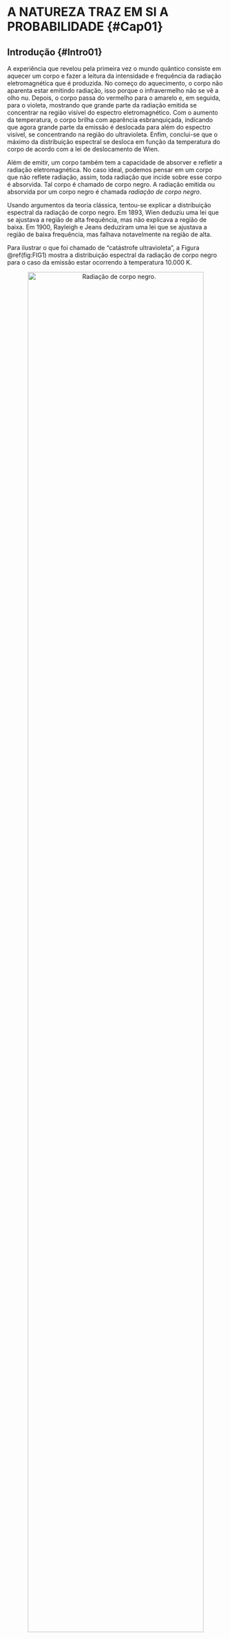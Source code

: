 # A NATUREZA TRAZ EM SI A PROBABILIDADE {#Cap01}


## Introdução  {#Intro01}

A experiência que revelou pela primeira vez o mundo quântico consiste em aquecer um corpo e fazer a leitura da
intensidade e frequência da radiação eletromagnética que é produzida. No começo do aquecimento, o corpo não
aparenta estar emitindo radiação, isso porque o infravermelho não se vê a olho nu. Depois, o corpo passa do
vermelho para o amarelo e, em seguida, para o violeta, mostrando que grande parte da radiação emitida se
concentrar na região visível do espectro eletromagnético. Com o aumento da temperatura, o corpo brilha com
aparência esbranquiçada, indicando que agora grande parte da emissão é deslocada para além do espectro
visível, se concentrando na região do ultravioleta. Enfim, conclui-se que o máximo da distribuição espectral
se desloca em função da temperatura do corpo de acordo com a lei de deslocamento de Wien.

Além de emitir, um corpo também tem a capacidade de absorver e refletir a radiação eletromagnética. No caso
ideal, podemos pensar em um corpo que não reflete radiação, assim, toda radiação que incide sobre esse corpo é
absorvida. Tal corpo é chamado de corpo negro. A radiação emitida ou absorvida por um corpo negro é chamada
_radiação de corpo negro_.

Usando argumentos da teoria clássica, tentou-se explicar a distribuição espectral da radiação de corpo negro.
Em 1893, Wien deduziu uma lei que se ajustava a região de alta frequência, mas não explicava a região de
baixa. Em 1900, Rayleigh e Jeans deduziram uma lei que se ajustava a região de baixa frequência, mas falhava
notavelmente na região de alta.

Para ilustrar o que foi chamado de “catástrofe ultravioleta”, a
Figura \@ref(fig:FIG1)
mostra a distribuição espectral da radiação de corpo negro para o caso da emissão estar ocorrendo à
temperatura 10.000 K.


<div class="figure" style="text-align: center">
<img src="FONTE/FIGs/FIG1.png" alt="Radiação de corpo negro." width="90%" />
<p class="caption">(\#fig:FIG1)Radiação de corpo negro.</p>
</div>


Max Planck se interessou pela catástrofe ultravioleta, em dezembro de 1900, ele propôs uma ideia
revolucionária.

Quando um corpo absorve energia eletromagnética – ou de outra natureza, como a energia térmica –, uma hipótese
aceita é que essa energia entra para aumentar o grau de agitação dos elétrons desse corpo, principalmente, dos
elétrons da superfície, que passam a oscilar com frequência maior. Quando um corpo emite energia
eletromagnética, diminui o grau de agitação desses elétrons, que passam a oscilar com frequência menor.

A questão é: qual a quantidade de energia que um oscilador pode absorver (emitir)? Antes de Planck, diziam que
um oscilador poderia absorver (emitir) qualquer quantidade de energia, que a porção absorvida (emitida) não
seguiria um padrão, diziam que a alteração da energia ocorria de maneira _contínua_.

Planck revolucionou dizendo que a porção de energia absorvida (emitida) por um oscilador segue um padrão: ser
múltiplo inteiro da energia $h\nu$ ($h$ é uma constante que passou a ser chamada de _constante de Planck_ 
e $\nu$ representa frequência). Isso significa que um oscilador que absorve (emite) energia $h\nu$, 
também pode absorver (emitir) energia $2h\nu$, ou $3h\nu$, ou, no caso geral, energia $nh\nu$, 
onde $n$ é um número inteiro. Assim, Planck afirmou que a alteração
da energia ocorre de maneira _descontínua_. Assumindo que o nível de energia do oscilador é discreto,
quantizado, e de maneira indireta, que a energia da radiação emitida por esse oscilador também é quantizada,
Planck resolveu definitivamente o problema da catástrofe ultravioleta. Nasceu, assim, o mundo da energia
quantizada. A nova teoria explicaria a distribuição espectral da radiação de corpo negro, como mostra a 
Figura \@ref(fig:FIG1).
Ajustando a lei de Planck com os dados experimentais, foi possível extrair o valor da sua constante
universal, atualmente o valor aceito é $h = 6,\!626 \times 10^{-34} \, {\rm Js}$.

A descontinuidade da energia mostrou ser o único caminho capaz de relacionar o mundo teórico com o mundo da
natureza, e apesar disso, provocou muita desconfiança na comunidade científica da época, tanto que a maioria
considerou a quantização da energia um capricho da imaginação, resultante de devaneios matemáticos. O próprio
Planck, durante alguns anos, não percebeu o aspecto mais profundo de sua descoberta. Depois, sim! Pela
descoberta da lei da radiação de corpo negro, Max Planck ganhou o prêmio Nobel em 1918.

Em 1905, Albert Einstein viu na quantização da energia da radiação de corpo negro base para desenvolver outra
ideia revolucionária.

Naquela época, considerava-se a luz como onda eletromagnética, _exclusivamente_ como onda. Já era fato comum que
a incidência de luz sobre um metal liberava elétrons com certa velocidade. Se a luz fosse uma onda genuína, ao
diminuir a sua intensidade, esperavam que os elétrons fossem “arrancados” com velocidade menor. Mas não é isso
o que acontecia. Quando a intensidade luminosa diminuía, caia o número de elétrons liberados, mas eles eram
liberados com a _mesma velocidade_.

Einstein compreendeu que a luz deveria ser uma _partícula_ que transporta um quantum de energia $h\nu$.
Posteriormente, o quantum de luz passou a ser chamado de fóton.

Pensando a luz como partícula, se inicialmente um feixe de fótons $h\nu$ incide sobre um metal e “arranca” elétrons
com certa velocidade, ao diminuir a intensidade do feixe, o que acontece é a _diminuição_ no número de fótons,
mas eles continuam com a mesma energia, capazes de liberar elétrons com a mesma velocidade, porém em número
menor. Por isso, são liberados _menos_ elétrons do metal, mas a velocidade desses elétrons continua a mesma!

De acordo com Einstein, a luz que “arranca” elétrons de um metal é constituída por fótons de energia $h\nu$, e a luz
emitida pela matéria incandescente é constituída por fótons que possuem energia $h\nu$ variada. Pela descoberta da
lei do efeito fotoelétrico, Albert Einstein ganhou o prêmio Nobel em 1921.

Ao comparar as descobertas, Planck quantizou os níveis de energia dos osciladores do corpo negro, quando fez
isso, indiretamente quantizou a energia da radiação de corpo negro. Falando dessa radiação, Planck não
apresentou nova interpretação sobre sua natureza, no seu trabalho, ele considerou a radiação de corpo negro
como _onda_ eletromagnética. Em contraste, Einstein quantizou a própria energia da radiação eletromagnética.
Ele argumentou que a quantização da energia da radiação de corpo negro é uma propriedade inerente da radiação
de todo espectro eletromagnético. Ademais, Einstein forneceu nova interpretação à natureza da luz, no seu
trabalho, ele considerou a luz como _partícula_ (fóton).

– Foi assim que tudo começou...

No decorrer do livro, gradualmente vamos nos familiarizar com as “estranhezas” do mundo quântico, ser
apresentados à teoria que narra o ambiente da escala atômica. Enquanto que a teoria clássica descreve o
domínio macroscópico, vamos ver como a teoria quântica descreve o domínio microscópico.
Atualmente podemos pensar o ambiente quântico “constituído apenas de ondas, constituído apenas de partículas,
consistindo simultaneamente de ondas e partículas, ou como não consistindo de nada definido até que alguém o
observe” – Osvaldo Pessoa Jr., _Conceitos de Física Quântica_ (Editora Livraria da Física, 2003). As várias
interpretações do mundo quântico se desenvolveram a partir da década de 20.

Niels Bohr, em 1927, ao analisar o comportamento dos fenômenos microscópicos, concebeu a interpretação da
complementaridade: “Cada experimento envolvendo entidades microscópicas pode ser compreendido ou num quadro
corpuscular (quando existem trajetórias bem definidas), ou num ondulatório (quando existem padrões de
interferência), nunca ambos ao mesmo tempo”. Como exemplo de fenômeno ondulatório, podemos citar o padrão de
interferência produzido por elétrons no experimento das duas fendas e, como exemplo de fenômeno corpuscular, o
efeito fotoelétrico.

Max Born, também em 1927, percebendo que a natureza traz em si a probabilidade, concebeu uma interpretação
probabilística à teoria quântica, algo que vamos elucidar na próxima seção analisando os resultados
de uma experiência mental com carater quântico.



## Uma interpretação probabilística à teoria quântica  {#InterProba}



$\newcommand{\AA}{\unicode{xC5}}$
A experiência mental com carater quântico consiste em verificar a posição de um único
elétron que se encontra em um trecho retilíneo de comprimento 100 $\AA$.
Tudo então é organizado para responder a pergunta: onde o elétron está? Para tornar a
medida da posição praticável, detectores são espalhados pelos 100 $\AA$, sendo cada detector
responsável por cobrir a extensão de 20 $\AA$.

A coleta de dados é sistemática: são realizadas 500 medidas, fundadas na seguinte suposição: após cada
medição, as condições iniciais desse único elétron são restabelecidas.
No decorrer da operação experimental, o número de vezes que o detector acusa a presença do elétron é anotado.
Ao final das atividades, a contagem nos detectores apresentaria os resultados da
Figura \@ref(fig:FIG2a).


<div class="figure" style="text-align: center">
<img src="FONTE/FIGs/FIG2a.png" alt="Resultados de uma experiência quântica." width="60%" />
<p class="caption">(\#fig:FIG2a)Resultados de uma experiência quântica.</p>
</div>

Logo de cara verificamos que o elétron seria detectado em vários segmentos! Vamos transformar os números em
porcentagens. Para isso, dividimos a contagem em cada detector pelo número total de medidas (500). A
Figura \@ref(fig:FIG2b)
mostra a distribuição de probabilidade ao longo dos 100 $\AA$.


<div class="figure" style="text-align: center">
<img src="FONTE/FIGs/FIG2b.png" alt="Distribuição de probabilidade." width="60%" />
<p class="caption">(\#fig:FIG2b)Distribuição de probabilidade.</p>
</div>

Agora vamos supor a realização de outra medida, seria a de número 501. O que podemos dizer sobre a posição do
elétron nessa nova medida? Pela análise da distribuição de probabilidade, poderíamos afirmar que a
probabilidade do elétron ser encontrado nos segmentos $(0-20)$ e $(80-100)$ $\AA$
é de apenas 5%; também que a maior probabilidade corresponderia ao segmento central, $(40-60)$ $\AA$: 40%.
Além disso, poderíamos dizer que há 90% de chance do elétron ser detectado no intervalo  $(20-80)$ $\AA$;
e 10% fora dele.

Mas a questão crucial é: antes de realizarmos a medida – a próxima – de número 501, saberíamos dizer onde o
elétron está? Será que ele estaria no segmento $(0-20)$ $\AA$?  Ou no segmento $(40-60)$ $\AA$? 
Ou em qualquer outro? Em qual segmento o elétron se encontraria, antes da medida? – _Não_ saberíamos 
a resposta: esta informação não está disponível!

Nossa experiência para responder a pergunta: “onde o elétron está?”, mostra que há possibilidade dele ser
detectado em qualquer segmento; nos oferece uma distribuição de probabilidade – somente!; aponta que só é
possível afirmar onde o elétron está depois da medida – enquanto a medida não é realizada, ficamos apenas com
a análise do conjunto de probabilidades. Nesse sentido, poderíamos dizer que, antes da medida, o elétron está
qualquer lugar!

Agora vamos imaginar que “algo”, carregando uma fórmula que descrevesse o comportamento quântico do elétron,
lhe entregasse a distribuição de probabilidade pronta!
Sem dúvida ficaríamos motivados para conhecer a teoria por detrás de tal fórmula, a qual constrói curvas de
probabilidade! Deter o conhecimento de tal teoria poderia ser muito vantajoso! Por exemplo, poderia nos poupar muito
trabalho, pois, neste caso, não haveria necessidade de se fazer, primeiro, as 500 medidas, para, só depois,
construirmos a distribuição de probabilidade.
Mas a vantagem também poderia ser financeira, pois haveria muitos dispostos a pagar pelo conhecimento que
descrevesse o comportamento quântico do elétron: valer-se de tal conhecimento poderia gerar uma nova
tecnologia! Este “algo” é apresentado na equação \@ref(eq:MAX1).


$$
|\Psi(x,t)|^2 = \Psi^{\ast}(x,t) \Psi(x,t).
(\#eq:MAX1)
$$


Aqui está a preciosa fórmula que constrói a distribuição de probabilidade e descreve o comportamento quântico
de uma partícula. Na formulação da mecânica quântica, a função $\Psi(x,t)$ é chamada função de onda.
$\Psi^{\ast}(x,t)$ representa o complexo conjugado de $\Psi(x,t)$.
E o produto da função de onda por seu complexo conjugado, $\Psi^{\ast}(x,t)\Psi(x,t)$, 
é igual ao _módulo ao quadrado_ da função de onda, $|\Psi(x,t)|^2$.

Na interpretação probabilística desenvolvida por Max Born, a função de onda em si não tem caráter real e
diretamente mensurável, podendo ser encarada como uma entidade sem realidade física, um artefato puramente
matemático. É atribuída realidade física ao módulo ao quadrado da função de onda, cujo significado está ligado
à presença de uma partícula através do espaço. Então, a coordenada x não representa um ponto de trajetória de uma
partícula que se movimenta pelo espaço, mas, sim, uma possível posição dessa partícula no espaço. A
interpretação probabilística abandonou o conceito de trajetória bem definida, o que adotou é o conceito de
probabilidade de certa partícula estar em certa posição do espaço – probabilidade que emerge
da equação \@ref(eq:MAX1).

A interpretação probabilística do módulo ao quadrado da função de onda se torna a ligação entre a teoria e
a realidade. Mas, nesse contexto, o módulo ao quadrado não é probabilidade genuína, atenção!...,
$|\Psi(x,t)|^2$ é _densidade_ de probabilidade. E, em situações unidimensionais,
densidade de probabilidade é probabilidade por unidade de comprimento.
Assim, a integral que aparece na equação \@ref(eq:MAX2) representa a probabilidade de uma 
partícula estar entre $x=x_{1}$ e $x=x_{2}$, no tempo em $t$.


$$
\int_{x_1}^{x_2} |\Psi(x,t)|^2 \,\mathrm{d}x.
(\#eq:MAX2)
$$


Voltando à nossa experiência que detecta elétrons, a probabilidade do elétron ser medido no segmento $(0-20)$ $\AA$
seria calculada pela equação \@ref(eq:MAX3).


$$
\int_{0_{}}^{20 \AA} |\Psi(x,t)|^2 \,\mathrm{d}x = 0,\!05.
(\#eq:MAX3)
$$


Já a equação \@ref(eq:MAX4), determinaria a probabilidade do elétron ser detectado 
no segmento $(40-60)$ $\AA$. – E assim por diante!


$$
\int_{40_{\,} \AA}^{60 \, \AA} |\Psi(x,t)|^2 \, \mathrm{d}x = 0,\!40.
(\#eq:MAX4)
$$


Montar e resolver as integrais que resultam em probabilidades depende do conhecimento prévio da função de
onda, e assim, da formulação que gera $\Psi(x,t)$. Isso quer dizer que precisamos nos habituar com uma equação
diferencial desenvolvida por Erwin Schrödinger e tornada pública em 1926.
Estudando a equação \@ref(eq:MAX5), nos familiarizaremos com a versão unidimensional da equação de Schrödinger.


$$
i \hbar \frac{\partial \Psi(x,t)}{\partial t} =
-\frac{\hbar ^2}{2m}\frac{\partial ^2 \Psi(x,t)}{\partial x^2} + V(x,t)\Psi(x,t).
(\#eq:MAX5)
$$


Nesta equação, $V(x,t)$ é o potencial, de fato, a energia potencial que confina uma
partícula de massa $m$ numa região do espaço; e $\hbar$ é a constante de Planck reduzida, ou seja,
a constante de Planck dividida por $2\pi$, por isso $\hbar = 1,\!055 \times 10^{-34} \, {\rm Js}$.

O potencial vai assumir a forma do sistema em estudo. Por exemplo, se um elétron executa um
movimento harmônico sob a ação de uma força restauradora $F(x)=-kx$, 
o potencial assume a forma de uma parábola $V(x)=kx^2/2$. Então, para encontrar $\Psi(x,t)$ usando 
a equação \@ref(eq:MAX5), teríamos que resolver a equação diferencial \@ref(eq:MAX6).

$$
i \hbar \frac{\partial \Psi(x,t)}{\partial t} =
-\frac{\hbar ^2}{2m}\frac{\partial ^2 \Psi(x,t)}{\partial x^2} + \frac{k x^2}{2} \Psi(x,t).
(\#eq:MAX6)
$$

No decorrer do livro, resolveremos situações com potenciais que apresentam descontinuidades abruptas,
chamados _potenciais retangulares_. Estes apresentam aspectos semelhantes ao poço de potencial mostrado na
Figura \@ref(fig:FIG3)
o qual muda a pique nas posições $x=0$  e $x=a$.


<div class="figure" style="text-align: center">
<img src="FONTE/FIGs/FIG3.png" alt="Potencial do tipo retangular." width="60%" />
<p class="caption">(\#fig:FIG3)Potencial do tipo retangular.</p>
</div>

Os potenciais do tipo retangular têm importância tanto no campo didático como no campo das aplicações, podendo
ser utilizados como aproximações de sistemas físicos, químicos e biológicos. Nos últimos capítulos, vamos pôr
em foco os semicondutores, por se tratar de uma área com grande impacto científico e tecnológico.



## A equação de Schrödinger  {#EstaEstaci}


São muitas as situações onde o potencial não depende do tempo, ou seja, $V(x,t)=V(x)$.
Nesse caso, podemos escrever a função de onda $\Psi(x,t)$ como o produto de uma função $\phi(t)$
que depende exclusivamente do tempo com outra função $\psi(x)$ que depende exclusivamente da posição:


$$
\Psi(x,t) = \psi(x) \phi(t).
(\#eq:MAX7)
$$


Considerando \@ref(eq:MAX7),
a equação de Schrödinger [ seção \@ref(InterProba) ] pode ser separada em duas equações.

A primeira equação é a equação temporal:

$$
\frac{\mathrm{d} \phi(t)}{\mathrm{d}t} = -\frac{iE}{\hbar} \phi(t).
(\#eq:MAX8)
$$

E a segunda equação é a equação independente do tempo:

$$
-\frac{\hbar ^2}{2m}\frac{\mathrm{d} ^2 \psi(x)}{\mathrm{d} x^2} + V(x)\psi(x) = E \psi(x).
(\#eq:MAX9)
$$

Onde a constante $E$ é utilizada na separação de variáveis e tem dimensão de energia, portanto, significa a
energia da partícula.

A equação temporal \@ref(eq:MAX8) tem solução trivial:

$$
\phi(t) = \mathrm{e}^{\large \frac{-iE}{\hbar} t}.
(\#eq:MAX10)
$$

Por outro lado, a solução da equação independente do tempo \@ref(eq:MAX9) exige mais esforço e 
manipulações matemáticas, por causa da existência do potencial $V(x)$. Todavia, após encontrada, 
a solução geral \@ref(eq:MAX7) terá o seguinte aspecto:


$$
\Psi(x,t) = \psi(x) \mathrm{e}^{\large \frac{-iE}{\hbar} t}.
(\#eq:MAX11)
$$


Fica claro que $|\Psi(x,t)|^2$ não depende do tempo, pois
$\mathrm{e}^{\large \frac{+iE}{\hbar} t} \mathrm{e}^{\large \frac{-iE}{\hbar} t} = 1$. Logo,


$$
|\Psi(x,t)|^2 = |\psi(x)|^2.
(\#eq:MAX12)
$$


Apesar de $\Psi(x,t)$ depender do tempo, $|\Psi(x,t)|^2$ não muda com o passar do tempo,
fazendo de $\Psi(x,t)$ um estado estacionário. Isso
significa que as quantidades que tem caráter puramente físico (real) ficam constantes no tempo: a
probabilidade de encontrar uma partícula num segmento, o valor médio da posição de uma partícula, etc.

Há também ocasiões em que vamos nos deparar com um potencial constante em uma região do espaço, ou seja,
$V(x)=V_0$ (nesse livro $V_0$ sempre representará potencial constante e positivo, quer dizer, $V_0 > 0$).
Nesse caso, é conveniente rearranjar a equação de Schrödinger independente do tempo na seguinte forma:


$$
\frac{\mathrm{d}^2 \psi(x)}{\mathrm{d} x^2} = -\frac{2m(E-V_O)}{\hbar^2}\psi(x) = -k^2 \psi(x).
(\#eq:MAX13)
$$


A constante $k=\sqrt{2m(E-V_0)}/\hbar$
é chamada número de onda. Se a partícula tiver energia maior que o potencial, $E>V_0$,
o número de onda é real. Por outro lado, se $E<V_0$, o número de onda é imaginário, 
como em $k=iq$, onde $q=\sqrt{2m(V_0-E)}/\hbar$.

Podemos nos perguntar olhando a equação diferencial logo acima: Qual é a função cuja derivada segunda resulta
na própria função? Temos candidatas reais, $\mathrm{cos}(kx)$ ou $\mathrm{sen}(kx)$, mas também podemos pensar em uma 
solução complexa, do tipo:


$$
\psi(x) = A\mathrm{e}^{\large ikx} + B\mathrm{e}^{\large -ikx}.
(\#eq:MAX14)
$$


Escolhendo a forma complexa, a função de onda geral fica da seguinte maneira:


$$
\Psi(x,t) = ( A\mathrm{e}^{\large ikx} + B\mathrm{e}^{\large -ikx} ) \mathrm{e}^{\large \frac{-iE}{\hbar}t}.
(\#eq:MAX15)
$$


Quando $E>V_0$, todos termos da função de onda \@ref(eq:MAX15) são complexos.
Mas quando $E<V_0$, ao sbstituir $k=iq$, os termos entre parênteses se transformam em exponenciais
reais, resultando em:

$$
\Psi(x,t) = ( A\mathrm{e}^{\large -qx} + B\mathrm{e}^{\large qx} ) \mathrm{e}^{\large \frac{-iE}{\hbar}t}.
(\#eq:MAX16)
$$



## O sentido de propagação da onda de matéria  {#SentidoPropaga}


A função de onda $\Psi(x,t)$ que representa uma onda de matéria se propagando pelo espaço
está vinculada ao caso $E>V_0$, podendo ser reescrita como:


$$
\Psi(x,t)=A\mathrm{e}^{\large i(kx -\frac{E}{\hbar}t)} + B\mathrm{e}^{\large -i(kx +\frac{E}{\hbar}t)}.
(\#eq:MAX17)
$$


Vamos examinar o sentido de propagação das ondas de amplitude $A$ e $B$ da equação \@ref(eq:MAX17).
A parte real da onda $A$ é $\mathrm{cos}(kx -Et/\hbar)$. O máximo desse cosseno ocorre em
$(kx -Et/\hbar)=0$, na posição $x_A=(Et)/(k\hbar)$. Com o passar do tempo, $x_A$ se desloca para a direita.
Seguindo o mesmo raciocínio, a parte real da onda $B$ tem máximo em $x_B=-(Et)/(k\hbar)$.
Com o passar do tempo, $x_B$ se desloca para a esquerda. Portanto, a onda $A$ se propaga para a direita 
e a onda $B$ caminha para a esquerda, no decorrer do tempo.



## Operações com números complexos  {#DicaNumCom}

Há algo que vai nos acompanhar durante a leitura dos próximos capítulos: operações matemáticas com
números complexos. Recordaremos duas operações que podem causar confusão por causa da semelhança da notação.
Dado uma grandeza complexa $z=a+bi$, sendo $a$ e $b$ reais, simbolizamos o módulo de $z$ por $|z|$.
Daí, o módulo $z$, ao quadrado, é determinado pela operação:


$$
|z|^2 = z^{\ast}z=(a-bi)(a+bi)=a^2+b^2.
(\#eq:MAX18)
$$


Além do módulo de $z$, ao quadrado, podemos pensar em fazer o próprio $z$ ao quadrado, conforme:


$$
z^2 = zz=(a+bi)(a+bi)=a^2-b^2+2abi.
(\#eq:MAX19)
$$


Logo, $|z|^2 \neq z^2$. A igualdade $|z|^2 = z^2$ só aconteceria se $z$ fosse real,
pois, se $z=a$, temos $|z|^2 = z^2 = a^2$.



## O papel da função de energia potencial  {#EnerPot}

Imagine uma carga $q_M$ que se move em relação à outra carga $q_F$ (que está fixa).
Há um vínculo entre elas, pois podem se atraírem ou se repelirem através da força de Coulomb, de módulo:


$$
|\overrightarrow{F}| = \frac{1}{4 \pi \varepsilon} \frac{|q_M q_F|}{r^2}.
(\#eq:MAX20)
$$


A energia potencial $V$, de unidade $\rm J$, descende dessa força. É associada ao estado de separação $r$
entre as duas cargas $q_M$ e $q_M$.  Dizemos que a carga móvel armazena energia potencial na posição 
que ocupa em relação à carga fixa. Nesse sentido, podemos falar sobre a “energia potencial da carga móvel”.

Quando $q_M$ se desloca em relação à $q_F$, por exemplo, entre as posições $r_0 \longrightarrow r$,
há variação na energia potencial $\Delta V$, de valor 
igual ao trabalho $W$ realizado pela força que $q_F$ faz sobre $q_M$ (mas com sinal oposto):


$$
\Delta V = V(r) - V(r_0) = - W.
(\#eq:MAX21)
$$


Tomando o “zero” da energia potencial no infinito, quer dizer, fazendo $V(\infty)=0$, 
e trazendo $q_M$ do infinito, $r_0=\infty$, chegamos à energia potencial da interação 
carga-carga (móvel-fixa):


$$
V_{M-F}(r) = - W_{}.
(\#eq:MAX22)
$$


O cálculo do trabalho pode ser encontrado em livros de física básica, 
aqui vamos destacar o resultado de ($-W$):


$$
V_{M-F}(r) = q_M \phi_{F}(r)_{}.
(\#eq:MAX23)
$$


Onde $\phi_{F}(r)$, de unidade $\rm J/C$, é o potencial gerado pela carga fixa $q_F$:

$$
\phi_{F}(r) = \frac{1}{4 \pi \varepsilon} \frac{q_F}{r}.
(\#eq:MAX24)
$$


Vamos exemplificar com a carga fixa sendo um elétron, $q_F=-e$, gerando o potencial:

$$
\phi_{e}(r) = - \frac{1}{4 \pi \varepsilon} \frac{e}{r}_{}.
(\#eq:MAX25)
$$


Vamos supor que a carga móvel também seja um elétron, $q_M=-e$, então, 
a energia potencial da interação elétron-elétron (móvel-fixo) é:

$$
V_{e-e}(r) = \frac{1}{4 \pi \varepsilon} \frac{e^2}{r}_{}.
(\#eq:MAX26)
$$


Os perfis das equações \@ref(eq:MAX25) e \@ref(eq:MAX26) são apresentados na
Figura \@ref(fig:FIG4).


<div class="figure" style="text-align: center">
<img src="FONTE/FIGs/FIG4.png" alt="Perfis do potencial e da energia potencial da interação elétron-elétron, respectivamente." width="85%" />
<p class="caption">(\#fig:FIG4)Perfis do potencial e da energia potencial da interação elétron-elétron, respectivamente.</p>
</div>

O perfil da energia potencial \@ref(eq:MAX26), Figura \@ref(fig:FIG4) (lado direito),
mostra que quando o elétron móvel se afasta do fixo, sua energia potencial diminui, indicando, 
pela conservação da energia, que sua energia cinética aumenta. Como sabemos, cargas de mesmo sinal se repelem, 
então, o elétron móvel ganha energia cinética ao ser acelerado pelo elétron fixo.

Quando se trabalha com uma distribuição de cargas, de densidade volumétrica $\rho$, de unidade $\rm C/m^3$,
é útil utilizar a equação de Poisson para determinar o potencial gerado por $\rho$.
Aqui apresentamos a equação de Poisson em uma dimensão e em coordenadas cartesianas:

$$
\frac{\mathrm{d} ^2 \phi_{\rho}(x)}{\mathrm{d} x^2} = - \frac{\rho}{\varepsilon}_{}.
(\#eq:MAX27)
$$

Supondo $\rho$ uniforme, independente de $x$, a integração de \@ref(eq:MAX27) resulta em:

$$
\frac{\mathrm{d} \phi_{\rho}(x)}{\mathrm{d} x} = - \frac{\rho x}{\varepsilon}_{} + A.
(\#eq:MAX28)
$$


Onde $A$ é uma constante de integração. Agora, a integração de \@ref(eq:MAX28) resulta em:

$$
\phi_{\rho}(x)  = - \frac{\rho x^2}{2 \varepsilon}_{} + Ax + B.
(\#eq:MAX29)
$$

Onde $B$ é outra constante de integração.

As constantes de integração podem ser determinadas por condições iniciais.
Por exemplo, para encontrar $A=0$, podemos fazer em \@ref(eq:MAX28):

$$
\frac{\mathrm{d} \phi_{\rho}(x=0)}{\mathrm{d} x} = 0_{}.
(\#eq:MAX30)
$$


E para encontrar $B$, podemos fazer $\phi_{\rho}(x=\ell)=0$ em \@ref(eq:MAX29):

$$
B = - \frac{\rho \ell^2}{2 \varepsilon}.
(\#eq:MAX31)
$$


Portanto, o potencial gerado pela distribuição uniforme de carga resulta em:

$$
\phi_{\rho}(x) = \frac{\rho}{2 \varepsilon}_{} (\ell^2 - x^2).
(\#eq:MAX32)
$$


Se imaginarmos uma carga adicional $q$, na presença da distribuição uniforme $\rho$, 
a energia potencial da interação carga-distribuição ($q-\rho$) é:

$$
V_{q-\rho}(x) = \frac{q\rho}{2 \varepsilon}_{} (\ell^2 - x^2).
(\#eq:MAX33)
$$


Vamos aplicar \@ref(eq:MAX32) e \@ref(eq:MAX33) para o caso de um elétron na presença
de uma distribuição uniforme de elétrons, $q=-e$ e $\rho=-n_ee$, onde $n_e$ é a densidade
volumétrica de elétrons, de unidade $\rm m^3$:

$$
\phi_{e}(x) = - \frac{n_ee}{2 \varepsilon} (\ell^2 - x^2).
(\#eq:MAX34)
$$

$$
V_{e-e}(x) = \frac{n_ee^2}{2 \varepsilon} (\ell^2 - x^2).
(\#eq:MAX35)
$$


Os aspectos gráficos das equações \@ref(eq:MAX34) e \@ref(eq:MAX35) são mostrados na
Figura \@ref(fig:FIG5).

<div class="figure" style="text-align: center">
<img src="FONTE/FIGs/FIG5.png" alt="Perfis do potencial e da energia potencial da interação elétron-distribuição uniforme de elétrons, respectivamente." width="60%" />
<p class="caption">(\#fig:FIG5)Perfis do potencial e da energia potencial da interação elétron-distribuição uniforme de elétrons, respectivamente.</p>
</div>


Os aspectos gráficos do elétron que interage com uma distribuição de elétrons,
Figura \@ref(fig:FIG5),
são semelhantes aos aspectos gráficos do elétron móvel que interage com o elétron fixo,
Figura \@ref(fig:FIG4).
Isso ocorre por causa dos sinais das cargas, que são os mesmos nos dois casos.
Logo, quando o elétron se aproxima da borda da distribuição de elétrons, $x=\pm\ell$, 
sua energia potencial diminui, indicando que ele teve um aumento em sua energia cinética.

A força resultante que atua no elétron, devido aos elétrons da distribuição,
pode ser determinada a partir da função de energia potencial:

$$
F = - \frac{\mathrm{d}V}{\mathrm{d}x}.
(\#eq:MAX36)
$$


Substituindo o resultado \@ref(eq:MAX35) na definição \@ref(eq:MAX36), obtemos:

$$
F_{e-e}(x) = \frac{n_e e^2 x}{\varepsilon}.
(\#eq:MAX37)
$$


Como se vê, a força \@ref(eq:MAX37) aponta para a borda da distribuição.
Quando o elétron está em $x>0$, a força aponta para a borda direita, $x=+\ell$, 
acelerando o elétron nessa direção. Por outro lado, quando o elétron está na região $x<0$, 
a força resultante aponta para a borda esquerda, $x=-\ell$. Dessa forma, ao se movimentar em 
direção a uma das  borda, o elétron aumenta sua energia cinética e diminui sua energia potencial.


Quando não há elétrons em um poço retangular $V_0(x)$, o perfil de sua função de energia potencial é reto, mas, quando
esse poço é ocupado por elétrons, o formato parabólico da interação elétron-elétron modifica o fundo do poço, sendo o
poço resultante  escrito como:

$$
V_R(x) = V_0(x) + V_{e-e}(x)_{}.
(\#eq:MAX38)
$$

A Figura \@ref(fig:FIG6) ilustra o preenchimento de um poço retangular com elétrons,
conforme a equação \@ref(eq:MAX38).

<div class="figure" style="text-align: center">
<img src="FONTE/FIGs/FIG6.png" alt="Perfis de um poço retangular vazio e outro com elétrons, respectivamente." width="70%" />
<p class="caption">(\#fig:FIG6)Perfis de um poço retangular vazio e outro com elétrons, respectivamente.</p>
</div>

Foi mencionado que um campo de força descende da energia potencial, equação \@ref(eq:MAX36).
Também já mensionamos que a equação de Schrödinger possui um termo relacionado com a
energia potencial [ seção \@ref(InterProba) ].
Isso quer dizer que resolver a equação de Schrödinger é resolver o problema de uma partícula 
sujeita a um campo de força, mas do ponto de vista quântico.

Tornamos este assunto mais explícito observando as derivadas da equação \@ref(eq:MAX38):

$$
\frac{\mathrm{d}V_R(x)}{\mathrm{d}x}=\frac{\mathrm{d}V_0(x)}{\mathrm{d}x}+\frac{\mathrm{d}V_{e-e}(x)}{\mathrm{d}x}_{}.
(\#eq:MAX39)
$$

Como se vê, as derivadas \@ref(eq:MAX39) dão origem às seguintes forças:

$$
F_R(x) = F_0(x) + F_{e-e}(x)_{}.
(\#eq:MAX40)
$$

As equações \@ref(eq:MAX39) e \@ref(eq:MAX40) nos dizem que 
o campo de força $F_0$, gerado por $V_0$, e o campo de força $F_{e-e}$, gerado por $V_{e-e}$, se somam para formar
o campo de força resultante $F_R$, gerado por $V_R$.

Concluímos, então, o papel da função de energia potencial $V_R$ na equação de Schrödinger:
podemos afirmar que resolver a equação de Schrödinger com $V_R$
é equivalente a resolver o problema quântico de uma partícula sujeita a um campo de força $F_R$.


